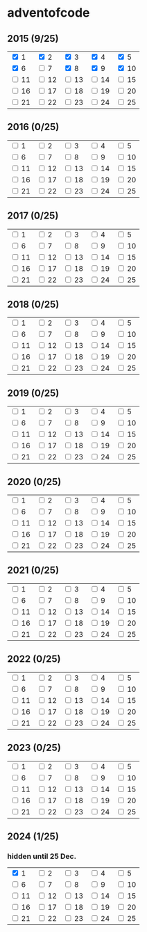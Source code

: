 # adventofcode

## 2015 (9/25)

<table>
  <tr>
    <td><input type="checkbox" checked /> 1</td>
    <td><input type="checkbox" checked /> 2</td>
    <td><input type="checkbox" checked /> 3</td>
    <td><input type="checkbox" checked /> 4</td>
    <td><input type="checkbox" checked /> 5</td>
  </tr>
  <tr>
    <td><input type="checkbox" checked /> 6</td>
    <td><input type="checkbox" /> 7</td>
    <td><input type="checkbox" checked /> 8</td>
    <td><input type="checkbox" checked /> 9</td>
    <td><input type="checkbox" checked /> 10</td>
  </tr>
  <tr>
    <td><input type="checkbox" /> 11</td>
    <td><input type="checkbox" /> 12</td>
    <td><input type="checkbox" /> 13</td>
    <td><input type="checkbox" /> 14</td>
    <td><input type="checkbox" /> 15</td>
  </tr>
  <tr>
    <td><input type="checkbox" /> 16</td>
    <td><input type="checkbox" /> 17</td>
    <td><input type="checkbox" /> 18</td>
    <td><input type="checkbox" /> 19</td>
    <td><input type="checkbox" /> 20</td>
  </tr>
  <tr>
    <td><input type="checkbox" /> 21</td>
    <td><input type="checkbox" /> 22</td>
    <td><input type="checkbox" /> 23</td>
    <td><input type="checkbox" /> 24</td>
    <td><input type="checkbox" /> 25</td>
  </tr>
</table>

## 2016 (0/25)

<table>
  <tr>
    <td><input type="checkbox" /> 1</td>
    <td><input type="checkbox" /> 2</td>
    <td><input type="checkbox" /> 3</td>
    <td><input type="checkbox" /> 4</td>
    <td><input type="checkbox" /> 5</td>
  </tr>
  <tr>
    <td><input type="checkbox" /> 6</td>
    <td><input type="checkbox" /> 7</td>
    <td><input type="checkbox" /> 8</td>
    <td><input type="checkbox" /> 9</td>
    <td><input type="checkbox" /> 10</td>
  </tr>
  <tr>
    <td><input type="checkbox" /> 11</td>
    <td><input type="checkbox" /> 12</td>
    <td><input type="checkbox" /> 13</td>
    <td><input type="checkbox" /> 14</td>
    <td><input type="checkbox" /> 15</td>
  </tr>
  <tr>
    <td><input type="checkbox" /> 16</td>
    <td><input type="checkbox" /> 17</td>
    <td><input type="checkbox" /> 18</td>
    <td><input type="checkbox" /> 19</td>
    <td><input type="checkbox" /> 20</td>
  </tr>
  <tr>
    <td><input type="checkbox" /> 21</td>
    <td><input type="checkbox" /> 22</td>
    <td><input type="checkbox" /> 23</td>
    <td><input type="checkbox" /> 24</td>
    <td><input type="checkbox" /> 25</td>
  </tr>
</table>

## 2017 (0/25)

<table>
  <tr>
    <td><input type="checkbox" /> 1</td>
    <td><input type="checkbox" /> 2</td>
    <td><input type="checkbox" /> 3</td>
    <td><input type="checkbox" /> 4</td>
    <td><input type="checkbox" /> 5</td>
  </tr>
  <tr>
    <td><input type="checkbox" /> 6</td>
    <td><input type="checkbox" /> 7</td>
    <td><input type="checkbox" /> 8</td>
    <td><input type="checkbox" /> 9</td>
    <td><input type="checkbox" /> 10</td>
  </tr>
  <tr>
    <td><input type="checkbox" /> 11</td>
    <td><input type="checkbox" /> 12</td>
    <td><input type="checkbox" /> 13</td>
    <td><input type="checkbox" /> 14</td>
    <td><input type="checkbox" /> 15</td>
  </tr>
  <tr>
    <td><input type="checkbox" /> 16</td>
    <td><input type="checkbox" /> 17</td>
    <td><input type="checkbox" /> 18</td>
    <td><input type="checkbox" /> 19</td>
    <td><input type="checkbox" /> 20</td>
  </tr>
  <tr>
    <td><input type="checkbox" /> 21</td>
    <td><input type="checkbox" /> 22</td>
    <td><input type="checkbox" /> 23</td>
    <td><input type="checkbox" /> 24</td>
    <td><input type="checkbox" /> 25</td>
  </tr>
</table>

## 2018 (0/25)

<table>
  <tr>
    <td><input type="checkbox" /> 1</td>
    <td><input type="checkbox" /> 2</td>
    <td><input type="checkbox" /> 3</td>
    <td><input type="checkbox" /> 4</td>
    <td><input type="checkbox" /> 5</td>
  </tr>
  <tr>
    <td><input type="checkbox" /> 6</td>
    <td><input type="checkbox" /> 7</td>
    <td><input type="checkbox" /> 8</td>
    <td><input type="checkbox" /> 9</td>
    <td><input type="checkbox" /> 10</td>
  </tr>
  <tr>
    <td><input type="checkbox" /> 11</td>
    <td><input type="checkbox" /> 12</td>
    <td><input type="checkbox" /> 13</td>
    <td><input type="checkbox" /> 14</td>
    <td><input type="checkbox" /> 15</td>
  </tr>
  <tr>
    <td><input type="checkbox" /> 16</td>
    <td><input type="checkbox" /> 17</td>
    <td><input type="checkbox" /> 18</td>
    <td><input type="checkbox" /> 19</td>
    <td><input type="checkbox" /> 20</td>
  </tr>
  <tr>
    <td><input type="checkbox" /> 21</td>
    <td><input type="checkbox" /> 22</td>
    <td><input type="checkbox" /> 23</td>
    <td><input type="checkbox" /> 24</td>
    <td><input type="checkbox" /> 25</td>
  </tr>
</table>

## 2019 (0/25)

<table>
  <tr>
    <td><input type="checkbox" /> 1</td>
    <td><input type="checkbox" /> 2</td>
    <td><input type="checkbox" /> 3</td>
    <td><input type="checkbox" /> 4</td>
    <td><input type="checkbox" /> 5</td>
  </tr>
  <tr>
    <td><input type="checkbox" /> 6</td>
    <td><input type="checkbox" /> 7</td>
    <td><input type="checkbox" /> 8</td>
    <td><input type="checkbox" /> 9</td>
    <td><input type="checkbox" /> 10</td>
  </tr>
  <tr>
    <td><input type="checkbox" /> 11</td>
    <td><input type="checkbox" /> 12</td>
    <td><input type="checkbox" /> 13</td>
    <td><input type="checkbox" /> 14</td>
    <td><input type="checkbox" /> 15</td>
  </tr>
  <tr>
    <td><input type="checkbox" /> 16</td>
    <td><input type="checkbox" /> 17</td>
    <td><input type="checkbox" /> 18</td>
    <td><input type="checkbox" /> 19</td>
    <td><input type="checkbox" /> 20</td>
  </tr>
  <tr>
    <td><input type="checkbox" /> 21</td>
    <td><input type="checkbox" /> 22</td>
    <td><input type="checkbox" /> 23</td>
    <td><input type="checkbox" /> 24</td>
    <td><input type="checkbox" /> 25</td>
  </tr>
</table>

## 2020 (0/25)

<table>
  <tr>
    <td><input type="checkbox" /> 1</td>
    <td><input type="checkbox" /> 2</td>
    <td><input type="checkbox" /> 3</td>
    <td><input type="checkbox" /> 4</td>
    <td><input type="checkbox" /> 5</td>
  </tr>
  <tr>
    <td><input type="checkbox" /> 6</td>
    <td><input type="checkbox" /> 7</td>
    <td><input type="checkbox" /> 8</td>
    <td><input type="checkbox" /> 9</td>
    <td><input type="checkbox" /> 10</td>
  </tr>
  <tr>
    <td><input type="checkbox" /> 11</td>
    <td><input type="checkbox" /> 12</td>
    <td><input type="checkbox" /> 13</td>
    <td><input type="checkbox" /> 14</td>
    <td><input type="checkbox" /> 15</td>
  </tr>
  <tr>
    <td><input type="checkbox" /> 16</td>
    <td><input type="checkbox" /> 17</td>
    <td><input type="checkbox" /> 18</td>
    <td><input type="checkbox" /> 19</td>
    <td><input type="checkbox" /> 20</td>
  </tr>
  <tr>
    <td><input type="checkbox" /> 21</td>
    <td><input type="checkbox" /> 22</td>
    <td><input type="checkbox" /> 23</td>
    <td><input type="checkbox" /> 24</td>
    <td><input type="checkbox" /> 25</td>
  </tr>
</table>

## 2021 (0/25)

<table>
  <tr>
    <td><input type="checkbox" /> 1</td>
    <td><input type="checkbox" /> 2</td>
    <td><input type="checkbox" /> 3</td>
    <td><input type="checkbox" /> 4</td>
    <td><input type="checkbox" /> 5</td>
  </tr>
  <tr>
    <td><input type="checkbox" /> 6</td>
    <td><input type="checkbox" /> 7</td>
    <td><input type="checkbox" /> 8</td>
    <td><input type="checkbox" /> 9</td>
    <td><input type="checkbox" /> 10</td>
  </tr>
  <tr>
    <td><input type="checkbox" /> 11</td>
    <td><input type="checkbox" /> 12</td>
    <td><input type="checkbox" /> 13</td>
    <td><input type="checkbox" /> 14</td>
    <td><input type="checkbox" /> 15</td>
  </tr>
  <tr>
    <td><input type="checkbox" /> 16</td>
    <td><input type="checkbox" /> 17</td>
    <td><input type="checkbox" /> 18</td>
    <td><input type="checkbox" /> 19</td>
    <td><input type="checkbox" /> 20</td>
  </tr>
  <tr>
    <td><input type="checkbox" /> 21</td>
    <td><input type="checkbox" /> 22</td>
    <td><input type="checkbox" /> 23</td>
    <td><input type="checkbox" /> 24</td>
    <td><input type="checkbox" /> 25</td>
  </tr>
</table>

## 2022 (0/25)

<table>
  <tr>
    <td><input type="checkbox" /> 1</td>
    <td><input type="checkbox" /> 2</td>
    <td><input type="checkbox" /> 3</td>
    <td><input type="checkbox" /> 4</td>
    <td><input type="checkbox" /> 5</td>
  </tr>
  <tr>
    <td><input type="checkbox" /> 6</td>
    <td><input type="checkbox" /> 7</td>
    <td><input type="checkbox" /> 8</td>
    <td><input type="checkbox" /> 9</td>
    <td><input type="checkbox" /> 10</td>
  </tr>
  <tr>
    <td><input type="checkbox" /> 11</td>
    <td><input type="checkbox" /> 12</td>
    <td><input type="checkbox" /> 13</td>
    <td><input type="checkbox" /> 14</td>
    <td><input type="checkbox" /> 15</td>
  </tr>
  <tr>
    <td><input type="checkbox" /> 16</td>
    <td><input type="checkbox" /> 17</td>
    <td><input type="checkbox" /> 18</td>
    <td><input type="checkbox" /> 19</td>
    <td><input type="checkbox" /> 20</td>
  </tr>
  <tr>
    <td><input type="checkbox" /> 21</td>
    <td><input type="checkbox" /> 22</td>
    <td><input type="checkbox" /> 23</td>
    <td><input type="checkbox" /> 24</td>
    <td><input type="checkbox" /> 25</td>
  </tr>
</table>

## 2023 (0/25)

<table>
  <tr>
    <td><input type="checkbox" /> 1</td>
    <td><input type="checkbox" /> 2</td>
    <td><input type="checkbox" /> 3</td>
    <td><input type="checkbox" /> 4</td>
    <td><input type="checkbox" /> 5</td>
  </tr>
  <tr>
    <td><input type="checkbox" /> 6</td>
    <td><input type="checkbox" /> 7</td>
    <td><input type="checkbox" /> 8</td>
    <td><input type="checkbox" /> 9</td>
    <td><input type="checkbox" /> 10</td>
  </tr>
  <tr>
    <td><input type="checkbox" /> 11</td>
    <td><input type="checkbox" /> 12</td>
    <td><input type="checkbox" /> 13</td>
    <td><input type="checkbox" /> 14</td>
    <td><input type="checkbox" /> 15</td>
  </tr>
  <tr>
    <td><input type="checkbox" /> 16</td>
    <td><input type="checkbox" /> 17</td>
    <td><input type="checkbox" /> 18</td>
    <td><input type="checkbox" /> 19</td>
    <td><input type="checkbox" /> 20</td>
  </tr>
  <tr>
    <td><input type="checkbox" /> 21</td>
    <td><input type="checkbox" /> 22</td>
    <td><input type="checkbox" /> 23</td>
    <td><input type="checkbox" /> 24</td>
    <td><input type="checkbox" /> 25</td>
  </tr>
</table>

## 2024 (1/25)

### hidden until 25 Dec.

<table>
  <tr>
    <td><input type="checkbox" checked /> 1</td>
    <td><input type="checkbox" /> 2</td>
    <td><input type="checkbox" /> 3</td>
    <td><input type="checkbox" /> 4</td>
    <td><input type="checkbox" /> 5</td>
  </tr>
  <tr>
    <td><input type="checkbox" /> 6</td>
    <td><input type="checkbox" /> 7</td>
    <td><input type="checkbox" /> 8</td>
    <td><input type="checkbox" /> 9</td>
    <td><input type="checkbox" /> 10</td>
  </tr>
  <tr>
    <td><input type="checkbox" /> 11</td>
    <td><input type="checkbox" /> 12</td>
    <td><input type="checkbox" /> 13</td>
    <td><input type="checkbox" /> 14</td>
    <td><input type="checkbox" /> 15</td>
  </tr>
  <tr>
    <td><input type="checkbox" /> 16</td>
    <td><input type="checkbox" /> 17</td>
    <td><input type="checkbox" /> 18</td>
    <td><input type="checkbox" /> 19</td>
    <td><input type="checkbox" /> 20</td>
  </tr>
  <tr>
    <td><input type="checkbox" /> 21</td>
    <td><input type="checkbox" /> 22</td>
    <td><input type="checkbox" /> 23</td>
    <td><input type="checkbox" /> 24</td>
    <td><input type="checkbox" /> 25</td>
  </tr>
</table>
